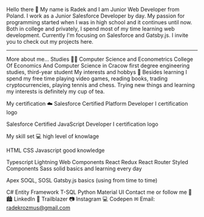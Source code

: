 Hello there 👋
My name is Radek and I am Junior Web Developer from Poland. I work as a Junior Salesforce Developer by day. My passion for programming started when I was in high school and it continues until now. Both in college and privately, I spend most of my time learning web development. Currently I'm focusing on Salesforce and Gatsby.js. I invite you to check out my projects here.
<hr>

More about me...
Studies 👨‍🎓
Computer Science and Econometrics
College Of Economics And Computer Science in Cracow
first degree engineering studies, third-year student
My interests and hobbys 🎾
Besides learning I spend my free time playing video games, reading books, trading cryptocurrencies, playing tennis and chess. Trying new things and learning my interests is definitely my cup of tea.

My certification ☁️
Salesforce Certified Platform Developer I
certification logo

Salesforce Certified JavaScript Developer I
certification logo

My skill set 💻
high level of knowlage

HTML
CSS
Javascript
good knowledge

Typescript
Lightning Web Components
React
Redux
React Router
Styled Components
Sass
solid basics and learning every day

Apex
SOQL, SOSL
Gatsby.js
basics (using from time to time)

C#
Entity Framework
T-SQL
Python
Material UI
Contact me or follow me 💬
🏙 LinkedIn
🌄 Trailblazer
📷 Instagram
💻 Codepen
✉ Email: radekrozmus@gmail.com
